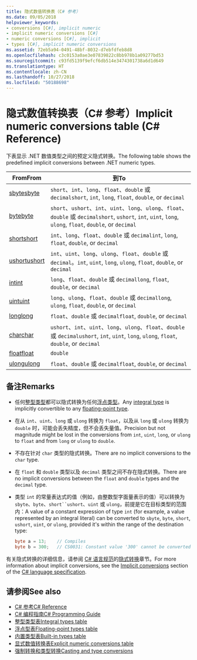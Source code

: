 ```yaml
---
title: 隐式数值转换表（C# 参考）
ms.date: 09/05/2018
helpviewer_keywords:
- conversions [C#], implicit numeric
- implicit numeric conversions [C#]
- numeric conversions [C#], implicit
- types [C#], implicit numeric conversions
ms.assetid: 72eb5a94-0491-48bf-8032-d7ebfdfeb8d8
ms.openlocfilehash: c3c0153a0ae3e07839822c8bb978b1a09277bd53
ms.sourcegitcommit: c93fd5139f9efcf6db514e3474301738a6d1d649
ms.translationtype: HT
ms.contentlocale: zh-CN
ms.lasthandoff: 10/27/2018
ms.locfileid: "50188698"
---
```

# <a name="implicit-numeric-conversions-table-c-reference"></a><span data-ttu-id="8841f-102">隐式数值转换表（C# 参考）</span><span class="sxs-lookup"><span data-stu-id="8841f-102">Implicit numeric conversions table (C# Reference)</span></span>

<span data-ttu-id="8841f-103">下表显示 .NET 数值类型之间的预定义隐式转换。</span><span class="sxs-lookup"><span data-stu-id="8841f-103">The following table shows the predefined implicit conversions between .NET numeric types.</span></span>
  
|<span data-ttu-id="8841f-104">From</span><span class="sxs-lookup"><span data-stu-id="8841f-104">From</span></span>|<span data-ttu-id="8841f-105">到</span><span class="sxs-lookup"><span data-stu-id="8841f-105">To</span></span>|  
|----------|--------|  
|[<span data-ttu-id="8841f-106">sbyte</span><span class="sxs-lookup"><span data-stu-id="8841f-106">sbyte</span></span>](sbyte.md)|<span data-ttu-id="8841f-107">`short`、`int`、`long`、`float`、`double` 或 `decimal`</span><span class="sxs-lookup"><span data-stu-id="8841f-107">`short`, `int`, `long`, `float`, `double`, or `decimal`</span></span>|  
|[<span data-ttu-id="8841f-108">byte</span><span class="sxs-lookup"><span data-stu-id="8841f-108">byte</span></span>](byte.md)|<span data-ttu-id="8841f-109">`short`、`ushort`、`int`、`uint`、`long`、`ulong`、`float`、`double` 或 `decimal`</span><span class="sxs-lookup"><span data-stu-id="8841f-109">`short`, `ushort`, `int`, `uint`, `long`, `ulong`, `float`, `double`, or `decimal`</span></span>|  
|[<span data-ttu-id="8841f-110">short</span><span class="sxs-lookup"><span data-stu-id="8841f-110">short</span></span>](short.md)|<span data-ttu-id="8841f-111">`int`、`long`、`float`、`double` 或 `decimal`</span><span class="sxs-lookup"><span data-stu-id="8841f-111">`int`, `long`, `float`, `double`, or `decimal`</span></span>|  
|[<span data-ttu-id="8841f-112">ushort</span><span class="sxs-lookup"><span data-stu-id="8841f-112">ushort</span></span>](ushort.md)|<span data-ttu-id="8841f-113">`int`、`uint`、`long`、`ulong`、`float`、`double` 或 `decimal`。</span><span class="sxs-lookup"><span data-stu-id="8841f-113">`int`, `uint`, `long`, `ulong`, `float`, `double`, or `decimal`</span></span>|  
|[<span data-ttu-id="8841f-114">int</span><span class="sxs-lookup"><span data-stu-id="8841f-114">int</span></span>](int.md)|<span data-ttu-id="8841f-115">`long`、`float`、`double` 或 `decimal`</span><span class="sxs-lookup"><span data-stu-id="8841f-115">`long`, `float`, `double`, or `decimal`</span></span>|  
|[<span data-ttu-id="8841f-116">uint</span><span class="sxs-lookup"><span data-stu-id="8841f-116">uint</span></span>](uint.md)|<span data-ttu-id="8841f-117">`long`、`ulong`、`float`、`double` 或 `decimal`</span><span class="sxs-lookup"><span data-stu-id="8841f-117">`long`, `ulong`, `float`, `double`, or `decimal`</span></span>|  
|[<span data-ttu-id="8841f-118">long</span><span class="sxs-lookup"><span data-stu-id="8841f-118">long</span></span>](long.md)|<span data-ttu-id="8841f-119">`float`、`double` 或 `decimal`</span><span class="sxs-lookup"><span data-stu-id="8841f-119">`float`, `double`, or `decimal`</span></span>|  
|[<span data-ttu-id="8841f-120">char</span><span class="sxs-lookup"><span data-stu-id="8841f-120">char</span></span>](char.md)|<span data-ttu-id="8841f-121">`ushort`、`int`、`uint`、`long`、`ulong`、`float`、`double` 或 `decimal`</span><span class="sxs-lookup"><span data-stu-id="8841f-121">`ushort`, `int`, `uint`, `long`, `ulong`, `float`, `double`, or `decimal`</span></span>|  
|[<span data-ttu-id="8841f-122">float</span><span class="sxs-lookup"><span data-stu-id="8841f-122">float</span></span>](float.md)|`double`|  
|[<span data-ttu-id="8841f-123">ulong</span><span class="sxs-lookup"><span data-stu-id="8841f-123">ulong</span></span>](ulong.md)|<span data-ttu-id="8841f-124">`float`、`double` 或 `decimal`</span><span class="sxs-lookup"><span data-stu-id="8841f-124">`float`, `double`, or `decimal`</span></span>|  
  
## <a name="remarks"></a><span data-ttu-id="8841f-125">备注</span><span class="sxs-lookup"><span data-stu-id="8841f-125">Remarks</span></span>  

- <span data-ttu-id="8841f-126">任何[整型类型](integral-types-table.md)都可以隐式转换为任何[浮点类型](floating-point-types-table.md)。</span><span class="sxs-lookup"><span data-stu-id="8841f-126">Any [integral type](integral-types-table.md) is implicitly convertible to any [floating-point type](floating-point-types-table.md).</span></span>

- <span data-ttu-id="8841f-127">在从 `int`、`uint`、`long` 或 `ulong` 转换为 `float`，以及从 `long` 或 `ulong` 转换为 `double` 时，可能会丢失精度，但不会丢失量值。</span><span class="sxs-lookup"><span data-stu-id="8841f-127">Precision but not magnitude might be lost in the conversions from `int`, `uint`, `long`, or `ulong` to `float` and from `long` or `ulong` to `double`.</span></span>  
  
- <span data-ttu-id="8841f-128">不存在针对 `char` 类型的隐式转换。</span><span class="sxs-lookup"><span data-stu-id="8841f-128">There are no implicit conversions to the `char` type.</span></span>  
  
- <span data-ttu-id="8841f-129">在 `float` 和 `double` 类型以及 `decimal` 类型之间不存在隐式转换。</span><span class="sxs-lookup"><span data-stu-id="8841f-129">There are no implicit conversions between the `float` and `double` types and the `decimal` type.</span></span>  
  
- <span data-ttu-id="8841f-130">类型 `int` 的常量表达式的值（例如，由整数型字面量表示的值）可以转换为 `sbyte`、`byte`、`short``ushort`、`uint` 或 `ulong`，前提是它在目标类型的范围内：</span><span class="sxs-lookup"><span data-stu-id="8841f-130">A value of a constant expression of type `int` (for example, a value represented by an integral literal) can be converted to `sbyte`, `byte`, `short`, `ushort`, `uint`, or `ulong`, provided it's within the range of the destination type:</span></span>

  ```csharp
  byte a = 13;    // Compiles
  byte b = 300;   // CS0031: Constant value '300' cannot be converted to a 'byte'
  ```

<span data-ttu-id="8841f-131">有关隐式转换的详细信息，请参阅 [C# 语言规范](../language-specification/index.md)的[隐式转换](~/_csharplang/spec/conversions.md#implicit-conversions)章节。</span><span class="sxs-lookup"><span data-stu-id="8841f-131">For more information about implicit conversions, see the [Implicit conversions](~/_csharplang/spec/conversions.md#implicit-conversions) section of the [C# language specification](../language-specification/index.md).</span></span>
  
## <a name="see-also"></a><span data-ttu-id="8841f-132">请参阅</span><span class="sxs-lookup"><span data-stu-id="8841f-132">See also</span></span>

- [<span data-ttu-id="8841f-133">C# 参考</span><span class="sxs-lookup"><span data-stu-id="8841f-133">C# Reference</span></span>](../index.md)
- [<span data-ttu-id="8841f-134">C# 编程指南</span><span class="sxs-lookup"><span data-stu-id="8841f-134">C# Programming Guide</span></span>](../../programming-guide/index.md)
- [<span data-ttu-id="8841f-135">整型类型表</span><span class="sxs-lookup"><span data-stu-id="8841f-135">Integral types table</span></span>](integral-types-table.md)
- [<span data-ttu-id="8841f-136">浮点型表</span><span class="sxs-lookup"><span data-stu-id="8841f-136">Floating-point types table</span></span>](floating-point-types-table.md)
- [<span data-ttu-id="8841f-137">内置类型表</span><span class="sxs-lookup"><span data-stu-id="8841f-137">Built-in types table</span></span>](built-in-types-table.md)
- [<span data-ttu-id="8841f-138">显式数值转换表</span><span class="sxs-lookup"><span data-stu-id="8841f-138">Explicit numeric conversions table</span></span>](explicit-numeric-conversions-table.md)
- [<span data-ttu-id="8841f-139">强制转换和类型转换</span><span class="sxs-lookup"><span data-stu-id="8841f-139">Casting and type conversions</span></span>](../../programming-guide/types/casting-and-type-conversions.md)
